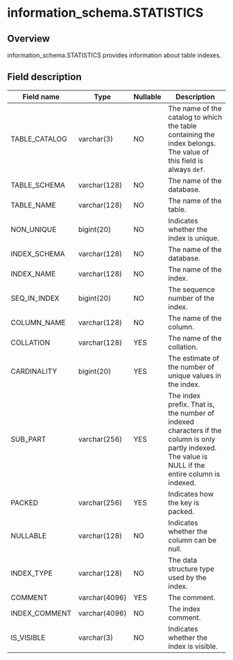 information_schema.STATISTICS 
==================================================



Overview 
-----------------

information_schema.STATISTICS provides information about table indexes. 

Field description 
--------------------------



| **Field name** |   **Type**    | **Nullable** |                                                                   **Description**                                                                    |
|----------------|---------------|--------------|------------------------------------------------------------------------------------------------------------------------------------------------------|
| TABLE_CATALOG  | varchar(3)    | NO           | The name of the catalog to which the table containing the index belongs. The value of this field is always `def`.                                    |
| TABLE_SCHEMA   | varchar(128)  | NO           | The name of the database.                                                                                                                            |
| TABLE_NAME     | varchar(128)  | NO           | The name of the table.                                                                                                                               |
| NON_UNIQUE     | bigint(20)    | NO           | Indicates whether the index is unique.                                                                                                               |
| INDEX_SCHEMA   | varchar(128)  | NO           | The name of the database.                                                                                                                            |
| INDEX_NAME     | varchar(128)  | NO           | The name of the index.                                                                                                                               |
| SEQ_IN_INDEX   | bigint(20)    | NO           | The sequence number of the index.                                                                                                                    |
| COLUMN_NAME    | varchar(128)  | NO           | The name of the column.                                                                                                                              |
| COLLATION      | varchar(128)  | YES          | The name of the collation.                                                                                                                           |
| CARDINALITY    | bigint(20)    | YES          | The estimate of the number of unique values in the index.                                                                                            |
| SUB_PART       | varchar(256)  | YES          | The index prefix. That is, the number of indexed characters if the column is only partly indexed. The value is NULL if the entire column is indexed. |
| PACKED         | varchar(256)  | YES          | Indicates how the key is packed.                                                                                                                     |
| NULLABLE       | varchar(128)  | NO           | Indicates whether the column can be null.                                                                                                            |
| INDEX_TYPE     | varchar(128)  | NO           | The data structure type used by the index.                                                                                                           |
| COMMENT        | varchar(4096) | YES          | The comment.                                                                                                                                         |
| INDEX_COMMENT  | varchar(4096) | NO           | The index comment.                                                                                                                                   |
| IS_VISIBLE     | varchar(3)    | NO           | Indicates whether the index is visible.                                                                                                              |



